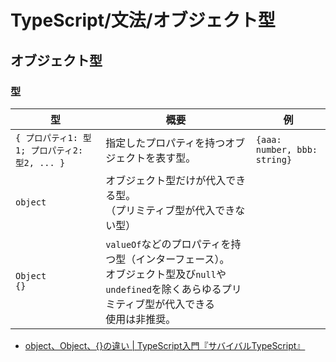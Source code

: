 # TypeScript/文法/オブジェクト型

## オブジェクト型

### 型

| 型                                            | 概要                                                         | 例                           |
| --------------------------------------------- | ------------------------------------------------------------ | ---------------------------- |
| `{ プロパティ1: 型1; プロパティ2: 型2, ... }` | 指定したプロパティを持つオブジェクトを表す型。               | `{aaa: number, bbb: string}` |
| `object`                                      | オブジェクト型だけが代入できる型。<br />（プリミティブ型が代入できない型） |                              |
| `Object`<br />`{}`                            | `valueOf`などのプロパティを持つ型（インターフェース）。<br />オブジェクト型及び`null`や`undefined`を除くあらゆるプリミティブ型が代入できる<br />使用は非推奨。 |                              |

- [object、Object、{}の違い | TypeScript入門『サバイバルTypeScript』](https://typescriptbook.jp/reference/values-types-variables/object/difference-among-object-and-object)
